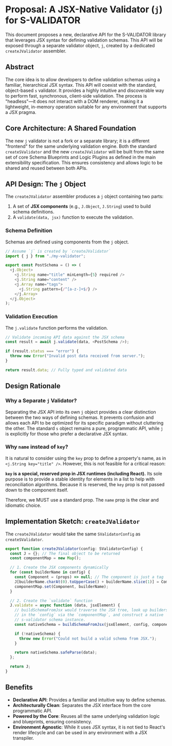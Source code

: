 # Proposal: A JSX-Native Validator (`j`) for S-VALIDATOR

This document proposes a new, declarative API for the S-VALIDATOR library that leverages JSX syntax for defining validation schemas. This API will be exposed through a separate validator object, `j`, created by a dedicated `createJValidator` assembler.

## Abstract

The core idea is to allow developers to define validation schemas using a familiar, hierarchical JSX syntax. This API will coexist with the standard, object-based `s` validator. It provides a highly intuitive and discoverable way to perform fast, synchronous, client-side validation. The process is "headless"—it does not interact with a DOM renderer, making it a lightweight, in-memory operation suitable for any environment that supports a JSX pragma.

## Core Architecture: A Shared Foundation

The new `j` validator is not a fork or a separate library; it is a different "frontend" for the same underlying validation engine. Both the standard `createSValidator` and the new `createJValidator` will be built from the same set of core Schema Blueprints and Logic Plugins as defined in the main extensibility specification. This ensures consistency and allows logic to be shared and reused between both APIs.

## API Design: The `j` Object

The `createJValidator` assembler produces a `j` object containing two parts:

1.  A set of **JSX components** (e.g., `J.Object`, `J.String`) used to build schema definitions.
2.  A `validate(data, jsx)` function to execute the validation.

### Schema Definition

Schemas are defined using components from the `j` object.

```typescript
// Assume `j` is created by `createJValidator`
import { j } from "./my-validator";

export const PostSchema = () => (
  <j.Object>
    <j.String name="title" minLength={5} required />
    <j.String name="content" />
    <j.Array name="tags">
      <j.String pattern={/^[a-z-]+$/} />
    </j.Array>
  </j.Object>
);
```

### Validation Execution

The `j.validate` function performs the validation.

```typescript
// Validate incoming API data against the JSX schema
const result = await j.validate(data, <PostSchema />);

if (result.status === "error") {
  throw new Error("Invalid post data received from server.");
}

return result.data; // Fully typed and validated data
```

## Design Rationale

### Why a Separate `j` Validator?

Separating the JSX API into its own `j` object provides a clear distinction between the two ways of defining schemas. It prevents confusion and allows each API to be optimized for its specific paradigm without cluttering the other. The standard `s` object remains a pure, programmatic API, while `j` is explicitly for those who prefer a declarative JSX syntax.

### Why `name` instead of `key`?

It is natural to consider using the `key` prop to define a property's name, as in `<j.String key="title" />`. However, this is not feasible for a critical reason:

**`key` is a special, reserved prop in JSX runtimes (including React).** Its sole purpose is to provide a stable identity for elements in a list to help with reconciliation algorithms. Because it is reserved, the `key` prop is not passed down to the component itself.

Therefore, we MUST use a standard prop. The `name` prop is the clear and idiomatic choice.

## Implementation Sketch: `createJValidator`

The `createJValidator` would take the same `SValidatorConfig` as `createSValidator`.

```typescript
export function createJValidator(config: SValidatorConfig) {
  const J = {}; // The final object to be returned
  const componentMap = new Map();

  // 1. Create the JSX components dynamically
  for (const builderName in config) {
    const Component = (props) => null; // The component is just a tag
    J[builderName.charAt(0).toUpperCase() + builderName.slice(1)] = Component;
    componentMap.set(Component, builderName);
  }

  // 2. Create the `validate` function
  J.validate = async function (data, jsxElement) {
    // buildSchemaFromJsx would traverse the JSX tree, look up builders
    // in the `config` via the `componentMap`, and construct a native
    // s-validator schema instance.
    const nativeSchema = buildSchemaFromJsx(jsxElement, config, componentMap);

    if (!nativeSchema) {
      throw new Error("Could not build a valid schema from JSX.");
    }

    return nativeSchema.safeParse(data);
  };

  return J;
}
```

## Benefits

- **Declarative API**: Provides a familiar and intuitive way to define schemas.
- **Architecturally Clean**: Separates the JSX interface from the core programmatic API.
- **Powered by the Core**: Reuses all the same underlying validation logic and blueprints, ensuring consistency.
- **Environment Agnostic**: While it uses JSX syntax, it is not tied to React's render lifecycle and can be used in any environment with a JSX transpiler.
